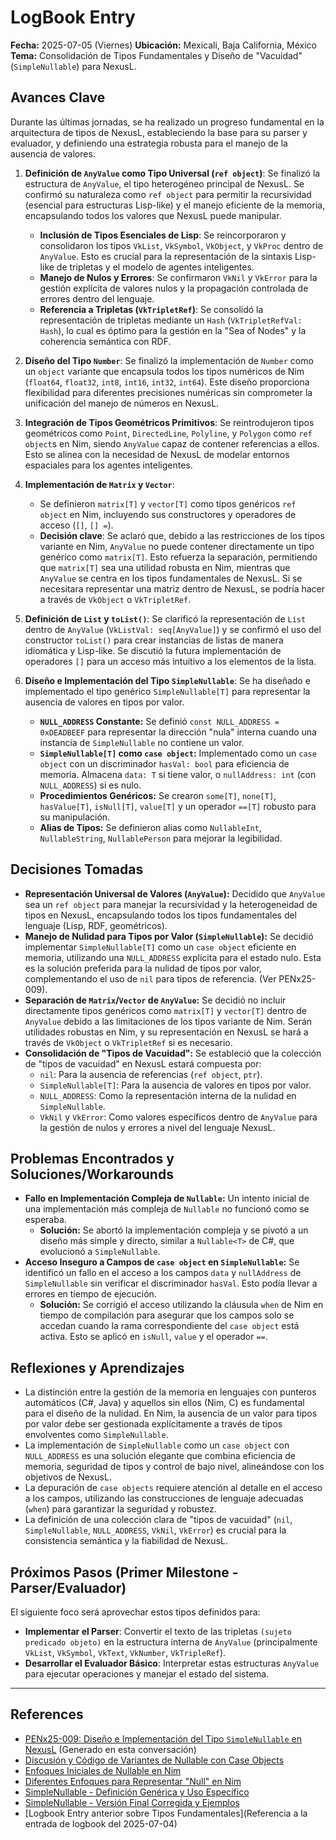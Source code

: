 # LogBook Entry

**Fecha:** 2025-07-05 (Viernes)
**Ubicación:** Mexicali, Baja California, México
**Tema:** Consolidación de Tipos Fundamentales y Diseño de "Vacuidad" (`SimpleNullable`) para NexusL.

## Avances Clave

Durante las últimas jornadas, se ha realizado un progreso fundamental en la arquitectura de tipos de NexusL, estableciendo la base para su parser y evaluador, y definiendo una estrategia robusta para el manejo de la ausencia de valores.

1.  **Definición de `AnyValue` como Tipo Universal (`ref object`)**: Se finalizó la estructura de `AnyValue`, el tipo heterogéneo principal de NexusL. Se confirmó su naturaleza como `ref object` para permitir la recursividad (esencial para estructuras Lisp-like) y el manejo eficiente de la memoria, encapsulando todos los valores que NexusL puede manipular.

      * **Inclusión de Tipos Esenciales de Lisp**: Se reincorporaron y consolidaron los tipos `VkList`, `VkSymbol`, `VkObject`, y `VkProc` dentro de `AnyValue`. Esto es crucial para la representación de la sintaxis Lisp-like de tripletas y el modelo de agentes inteligentes.
      * **Manejo de Nulos y Errores**: Se confirmaron `VkNil` y `VkError` para la gestión explícita de valores nulos y la propagación controlada de errores dentro del lenguaje.
      * **Referencia a Tripletas (`VkTripletRef`)**: Se consolidó la representación de tripletas mediante un `Hash` (`VkTripletRefVal: Hash`), lo cual es óptimo para la gestión en la "Sea of Nodes" y la coherencia semántica con RDF.

2.  **Diseño del Tipo `Number`**: Se finalizó la implementación de `Number` como un `object` variante que encapsula todos los tipos numéricos de Nim (`float64`, `float32`, `int8`, `int16`, `int32`, `int64`). Este diseño proporciona flexibilidad para diferentes precisiones numéricas sin comprometer la unificación del manejo de números en NexusL.

3.  **Integración de Tipos Geométricos Primitivos**: Se reintrodujeron tipos geométricos como `Point`, `DirectedLine`, `Polyline`, y `Polygon` como `ref object`s en Nim, siendo `AnyValue` capaz de contener referencias a ellos. Esto se alinea con la necesidad de NexusL de modelar entornos espaciales para los agentes inteligentes.

4.  **Implementación de `Matrix` y `Vector`**:

      * Se definieron `matrix[T]` y `vector[T]` como tipos genéricos `ref object` en Nim, incluyendo sus constructores y operadores de acceso (`[]`, `[] =`).
      * **Decisión clave**: Se aclaró que, debido a las restricciones de los tipos variante en Nim, `AnyValue` no puede contener directamente un tipo genérico como `matrix[T]`. Esto refuerza la separación, permitiendo que `matrix[T]` sea una utilidad robusta en Nim, mientras que `AnyValue` se centra en los tipos fundamentales de NexusL. Si se necesitara representar una matriz dentro de NexusL, se podría hacer a través de `VkObject` o `VkTripletRef`.

5.  **Definición de `List` y `toList()`**: Se clarificó la representación de `List` dentro de `AnyValue` (`VkListVal: seq[AnyValue]`) y se confirmó el uso del constructor `toList()` para crear instancias de listas de manera idiomática y Lisp-like. Se discutió la futura implementación de operadores `[]` para un acceso más intuitivo a los elementos de la lista.

6.  **Diseño e Implementación del Tipo `SimpleNullable`**: Se ha diseñado e implementado el tipo genérico `SimpleNullable[T]` para representar la ausencia de valores en tipos por valor.

      * **`NULL_ADDRESS` Constante:** Se definió `const NULL_ADDRESS = 0xDEADBEEF` para representar la dirección "nula" interna cuando una instancia de `SimpleNullable` no contiene un valor.
      * **`SimpleNullable[T]` como `case object`:** Implementado como un `case object` con un discriminador `hasVal: bool` para eficiencia de memoria. Almacena `data: T` si tiene valor, o `nullAddress: int` (con `NULL_ADDRESS`) si es nulo.
      * **Procedimientos Genéricos:** Se crearon `some[T]`, `none[T]`, `hasValue[T]`, `isNull[T]`, `value[T]` y un operador `==[T]` robusto para su manipulación.
      * **Alias de Tipos:** Se definieron alias como `NullableInt`, `NullableString`, `NullablePerson` para mejorar la legibilidad.

## Decisiones Tomadas

  * **Representación Universal de Valores (`AnyValue`):** Decidido que `AnyValue` sea un `ref object` para manejar la recursividad y la heterogeneidad de tipos en NexusL, encapsulando todos los tipos fundamentales del lenguaje (Lisp, RDF, geométricos).
  * **Manejo de Nulidad para Tipos por Valor (`SimpleNullable`):** Se decidió implementar `SimpleNullable[T]` como un `case object` eficiente en memoria, utilizando una `NULL_ADDRESS` explícita para el estado nulo. Esta es la solución preferida para la nulidad de tipos por valor, complementando el uso de `nil` para tipos de referencia. (Ver PENx25-009).
  * **Separación de `Matrix`/`Vector` de `AnyValue`:** Se decidió no incluir directamente tipos genéricos como `matrix[T]` y `vector[T]` dentro de `AnyValue` debido a las limitaciones de los tipos variante de Nim. Serán utilidades robustas en Nim, y su representación en NexusL se hará a través de `VkObject` o `VkTripletRef` si es necesario.
  * **Consolidación de "Tipos de Vacuidad":** Se estableció que la colección de "tipos de vacuidad" en NexusL estará compuesta por:
      * `nil`: Para la ausencia de referencias (`ref object`, `ptr`).
      * `SimpleNullable[T]`: Para la ausencia de valores en tipos por valor.
      * `NULL_ADDRESS`: Como la representación interna de la nulidad en `SimpleNullable`.
      * `VkNil` y `VkError`: Como valores específicos dentro de `AnyValue` para la gestión de nulos y errores a nivel del lenguaje NexusL.

## Problemas Encontrados y Soluciones/Workarounds

  * **Fallo en Implementación Compleja de `Nullable`:** Un intento inicial de una implementación más compleja de `Nullable` no funcionó como se esperaba.
      * **Solución:** Se abortó la implementación compleja y se pivotó a un diseño más simple y directo, similar a `Nullable<T>` de C\#, que evolucionó a `SimpleNullable`.
  * **Acceso Inseguro a Campos de `case object` en `SimpleNullable`:** Se identificó un fallo en el acceso a los campos `data` y `nullAddress` de `SimpleNullable` sin verificar el discriminador `hasVal`. Esto podía llevar a errores en tiempo de ejecución.
      * **Solución:** Se corrigió el acceso utilizando la cláusula `when` de Nim en tiempo de compilación para asegurar que los campos solo se accedan cuando la rama correspondiente del `case object` está activa. Esto se aplicó en `isNull`, `value` y el operador `==`.

## Reflexiones y Aprendizajes

  * La distinción entre la gestión de la memoria en lenguajes con punteros automáticos (C\#, Java) y aquellos sin ellos (Nim, C) es fundamental para el diseño de la nulidad. En Nim, la ausencia de un valor para tipos por valor debe ser gestionada explícitamente a través de tipos envolventes como `SimpleNullable`.
  * La implementación de `SimpleNullable` como un `case object` con `NULL_ADDRESS` es una solución elegante que combina eficiencia de memoria, seguridad de tipos y control de bajo nivel, alineándose con los objetivos de NexusL.
  * La depuración de `case objects` requiere atención al detalle en el acceso a los campos, utilizando las construcciones de lenguaje adecuadas (`when`) para garantizar la seguridad y robustez.
  * La definición de una colección clara de "tipos de vacuidad" (`nil`, `SimpleNullable`, `NULL_ADDRESS`, `VkNil`, `VkError`) es crucial para la consistencia semántica y la fiabilidad de NexusL.

## Próximos Pasos (Primer Milestone - Parser/Evaluador)

El siguiente foco será aprovechar estos tipos definidos para:

  * **Implementar el Parser**: Convertir el texto de las tripletas `(sujeto predicado objeto)` en la estructura interna de `AnyValue` (principalmente `VkList`, `VkSymbol`, `VkText`, `VkNumber`, `VkTripleRef`).
  * **Desarrollar el Evaluador Básico**: Interpretar estas estructuras `AnyValue` para ejecutar operaciones y manejar el estado del sistema.

-----

## References

  * [PENx25-009: Diseño e Implementación del Tipo `SimpleNullable` en NexusL](https://www.google.com/search?q=%23penx25-009-dise%C3%B1o-e-implementaci%C3%B3n-del-tipo-simplenullable-en-nexusl) (Generado en esta conversación)
  * [Discusión y Código de Variantes de Nullable con Case Objects](https://www.google.com/search?q=uploaded:nullable_case_variants.txt)
  * [Enfoques Iniciales de Nullable en Nim](https://www.google.com/search?q=uploaded:nullable_nim.txt)
  * [Diferentes Enfoques para Representar "Null" en Nim](https://www.google.com/search?q=uploaded:null_pointer_approaches.txt)
  * [SimpleNullable - Definición Genérica y Uso Específico](https://www.google.com/search?q=uploaded:simplenullable_usage.txt)
  * [SimpleNullable - Versión Final Corregida y Ejemplos](https://www.google.com/search?q=uploaded:simple_nullable_fixed.txt)
  * [Logbook Entry anterior sobre Tipos Fundamentales](Referencia a la entrada de logbook del 2025-07-04)
